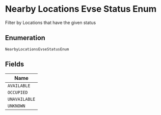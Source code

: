 
# Nearby Locations Evse Status Enum

Filter by Locations that have the given status

## Enumeration

`NearbyLocationsEvseStatusEnum`

## Fields

| Name |
|  --- |
| `AVAILABLE` |
| `OCCUPIED` |
| `UNAVAILABLE` |
| `UNKNOWN` |

